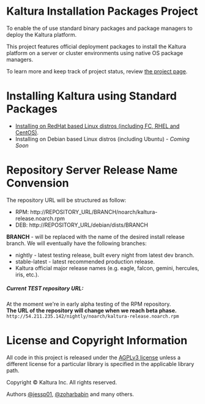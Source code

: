 # Kaltura Installation Packages Project
To enable the of use standard binary packages and package managers to deploy the Kaltura platform.

This project features official deployment packages to install the Kaltura platform on a server or cluster environments using native OS package managers.

To learn more and keep track of project status, review [the project page](http://kaltura.github.io/platform-install-packages/).


# Installing Kaltura using Standard Packages
* [Installing on RedHat based Linux distros (including FC, RHEL and CentOS)](https://github.com/kaltura/platform-install-packages/blob/master/doc/install-kaltura-redhat-based.md).
* Installing on Debian based Linux distros (including Ubuntu) - *Coming Soon*


# Repository Server Release Name Convension
The repository URL will be structured as follow:    
* RPM: http://REPOSITORY_URL/BRANCH/noarch/kaltura-release.noarch.rpm
* DEB: http://REPOSITORY_URL/debian/dists/BRANCH

**BRANCH** - will be replaced with the name of the desired install release branch. We will eventually have the following branches:
* nightly - latest testing release, built every night from latest dev branch.
* stable-latest - latest recommended production release.
* Kaltura official major release names (e.g. eagle, falcon, gemini, hercules, iris, etc.).

##### Current TEST repository URL:
At the moment we're in early alpha testing of the RPM repository.     
**The URL of the repository will change when we reach beta phase.**     
`http://54.211.235.142/nightly/noarch/kaltura-release.noarch.rpm`


# License and Copyright Information
All code in this project is released under the [AGPLv3 license](http://www.gnu.org/licenses/agpl-3.0.html) unless a different license for a particular library is specified in the applicable library path. 

Copyright © Kaltura Inc. All rights reserved.

Authors [@jessp01](https://github.com/jessp01), [@zoharbabin](https://github.com/zoharbabin) and many others.
